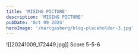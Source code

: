 ```yaml
---
title: 'MISING PICTURE'
description: 'MISING PICTURE'
pubDate: 'Oct 09 2024'
heroImage: '/marcgasberg/blog-placeholder-3.jpg'
---
```

![[20241009_172449.jpg]]
Score 5-5-6
